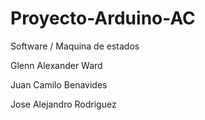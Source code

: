# Proyecto-Arduino-AC
Software / Maquina de estados

Glenn Alexander Ward 

Juan Camilo Benavides

Jose Alejandro Rodriguez
